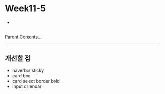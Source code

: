 # Week11-5

-   


<link rel="stylesheet" href="../../assets/stylesheets/my_style.css">

<br>[Parent Contents...](../../README.md/#til-today-i-learned)


-----


## 개선할 점

- naverbar sticky
- card box
- card select border bold
- input calendar